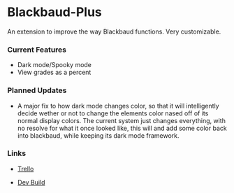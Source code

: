 # Blackbaud-Plus
An extension to improve the way Blackbaud functions. Very customizable.

### Current Features
- Dark mode/Spooky mode
- View grades as a percent

### Planned Updates
- A major fix to how dark mode changes color, so that it will intelligently decide wether or not to change the elements color nased off of its normal display colors. The current system just changes everything, with no resolve for what it once looked like, this will and add some color back into blackbaud, while keeping its dark mode framework.

### Links
- [Trello](https://trello.com/b/BRSCtQ7N/blackbaudplus-trello-board)

- [Dev Build](https://replit.com/@CodeClash/DOB-Permit-Viewer?v=1)
